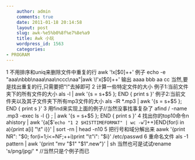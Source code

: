 ```yaml
---
    author: admin
    comments: true
    date: 2011-01-18 20:14:58
    layout: post
    slug: awk-%e5%b0%8f%e7%8e%a9
    title: Awk 小玩
    wordpress_id: 1563
    categories:
- PROGRAM
---
```


1 不用排序和uniq来删除文件中重复的行
    awk '!x[$0]++' 
例子
    echo -e "aaa\nbbb\naaa\naa\nccc\naa"|awk \!'x[$0]++'
输出
    aaaa
    bbb
    aa
    cc
当然,要是找出重复的行,只需要把"!"去掉即可
2 计算一些特定文件的大小
例子1:当前文件夹下的所有文件的大小
    als -l | awk '{s = s+$5 }; END { print s }'
例子2:当前文件夹以及其子文件夹下所有mp3文件的大小
    als -lR *.mp3 | awk '{s = s+$5 }; END { print s }'
3 用find来实现上面的例子//当然没事找事复杂了
    afind / -name .mp3 -exec ls -l {} \; | awk '{s = s+$5 }; END { print s }'
4 找出你的top10命令n
    ahistory | awk '{a[$'`echo "1 2 $HISTTIMEFORMAT" | wc -w`']++}END{for(i in a){print a[i] "\t" i}}' | sort -rn | head -n10
5 把行号和域分解出来
    aawk '{print NR": "$0; for(i=1;i<=NF;++i)print "\t"i": "$i}' /etc/passwd
6 重命名文件
    als -1 pattern | awk '{print "mv "$1" "$1".new"}' | sh
当然也可是试试rename 's/png/jpg/' * //当然只是个例子而已

